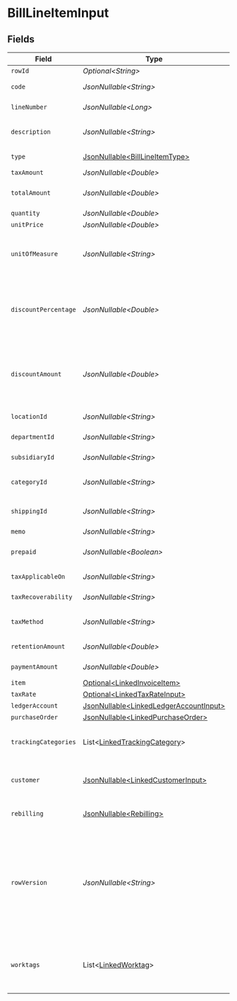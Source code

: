 # BillLineItemInput


## Fields

| Field                                                                                                                                      | Type                                                                                                                                       | Required                                                                                                                                   | Description                                                                                                                                | Example                                                                                                                                    |
| ------------------------------------------------------------------------------------------------------------------------------------------ | ------------------------------------------------------------------------------------------------------------------------------------------ | ------------------------------------------------------------------------------------------------------------------------------------------ | ------------------------------------------------------------------------------------------------------------------------------------------ | ------------------------------------------------------------------------------------------------------------------------------------------ |
| `rowId`                                                                                                                                    | *Optional\<String>*                                                                                                                        | :heavy_minus_sign:                                                                                                                         | Row ID                                                                                                                                     | 12345                                                                                                                                      |
| `code`                                                                                                                                     | *JsonNullable\<String>*                                                                                                                    | :heavy_minus_sign:                                                                                                                         | User defined item code                                                                                                                     | 120-C                                                                                                                                      |
| `lineNumber`                                                                                                                               | *JsonNullable\<Long>*                                                                                                                      | :heavy_minus_sign:                                                                                                                         | Line number in the invoice                                                                                                                 | 1                                                                                                                                          |
| `description`                                                                                                                              | *JsonNullable\<String>*                                                                                                                    | :heavy_minus_sign:                                                                                                                         | User defined description                                                                                                                   | Model Y is a fully electric, mid-size SUV, with seating for up to seven, dual motor AWD and unparalleled protection.                       |
| `type`                                                                                                                                     | [JsonNullable\<BillLineItemType>](../../models/components/BillLineItemType.md)                                                             | :heavy_minus_sign:                                                                                                                         | Bill Line Item type                                                                                                                        | expense_account                                                                                                                            |
| `taxAmount`                                                                                                                                | *JsonNullable\<Double>*                                                                                                                    | :heavy_minus_sign:                                                                                                                         | Tax amount                                                                                                                                 | 27500                                                                                                                                      |
| `totalAmount`                                                                                                                              | *JsonNullable\<Double>*                                                                                                                    | :heavy_minus_sign:                                                                                                                         | Total amount of the line item                                                                                                              | 27500                                                                                                                                      |
| `quantity`                                                                                                                                 | *JsonNullable\<Double>*                                                                                                                    | :heavy_minus_sign:                                                                                                                         | N/A                                                                                                                                        | 1                                                                                                                                          |
| `unitPrice`                                                                                                                                | *JsonNullable\<Double>*                                                                                                                    | :heavy_minus_sign:                                                                                                                         | N/A                                                                                                                                        | 27500.5                                                                                                                                    |
| `unitOfMeasure`                                                                                                                            | *JsonNullable\<String>*                                                                                                                    | :heavy_minus_sign:                                                                                                                         | Description of the unit type the item is sold as, ie: kg, hour.                                                                            | pc.                                                                                                                                        |
| `discountPercentage`                                                                                                                       | *JsonNullable\<Double>*                                                                                                                    | :heavy_minus_sign:                                                                                                                         | Discount percentage applied to the line item when supported downstream.                                                                    | 0.01                                                                                                                                       |
| `discountAmount`                                                                                                                           | *JsonNullable\<Double>*                                                                                                                    | :heavy_minus_sign:                                                                                                                         | Discount amount applied to the line item when supported downstream.                                                                        | 19.99                                                                                                                                      |
| `locationId`                                                                                                                               | *JsonNullable\<String>*                                                                                                                    | :heavy_minus_sign:                                                                                                                         | The ID of the location                                                                                                                     | 12345                                                                                                                                      |
| `departmentId`                                                                                                                             | *JsonNullable\<String>*                                                                                                                    | :heavy_minus_sign:                                                                                                                         | The ID of the department                                                                                                                   | 12345                                                                                                                                      |
| `subsidiaryId`                                                                                                                             | *JsonNullable\<String>*                                                                                                                    | :heavy_minus_sign:                                                                                                                         | The ID of the subsidiary                                                                                                                   | 12345                                                                                                                                      |
| `categoryId`                                                                                                                               | *JsonNullable\<String>*                                                                                                                    | :heavy_minus_sign:                                                                                                                         | ID of the category of the line item                                                                                                        | 12345                                                                                                                                      |
| `shippingId`                                                                                                                               | *JsonNullable\<String>*                                                                                                                    | :heavy_minus_sign:                                                                                                                         | ID of the shipping of the line item                                                                                                        | 12345                                                                                                                                      |
| `memo`                                                                                                                                     | *JsonNullable\<String>*                                                                                                                    | :heavy_minus_sign:                                                                                                                         | Memo                                                                                                                                       | Some memo                                                                                                                                  |
| `prepaid`                                                                                                                                  | *JsonNullable\<Boolean>*                                                                                                                   | :heavy_minus_sign:                                                                                                                         | Whether the line item is prepaid                                                                                                           | true                                                                                                                                       |
| `taxApplicableOn`                                                                                                                          | *JsonNullable\<String>*                                                                                                                    | :heavy_minus_sign:                                                                                                                         | Tax applicable on                                                                                                                          | Domestic_Purchase_of_Goods_and_Services                                                                                                    |
| `taxRecoverability`                                                                                                                        | *JsonNullable\<String>*                                                                                                                    | :heavy_minus_sign:                                                                                                                         | Tax recoverability                                                                                                                         | Fully_Recoverable                                                                                                                          |
| `taxMethod`                                                                                                                                | *JsonNullable\<String>*                                                                                                                    | :heavy_minus_sign:                                                                                                                         | Method of tax calculation                                                                                                                  | Due_to_Supplier                                                                                                                            |
| `retentionAmount`                                                                                                                          | *JsonNullable\<Double>*                                                                                                                    | :heavy_minus_sign:                                                                                                                         | Retention amount                                                                                                                           | 1000                                                                                                                                       |
| `paymentAmount`                                                                                                                            | *JsonNullable\<Double>*                                                                                                                    | :heavy_minus_sign:                                                                                                                         | Payment amount                                                                                                                             | 1000                                                                                                                                       |
| `item`                                                                                                                                     | [Optional\<LinkedInvoiceItem>](../../models/components/LinkedInvoiceItem.md)                                                               | :heavy_minus_sign:                                                                                                                         | N/A                                                                                                                                        |                                                                                                                                            |
| `taxRate`                                                                                                                                  | [Optional\<LinkedTaxRateInput>](../../models/components/LinkedTaxRateInput.md)                                                             | :heavy_minus_sign:                                                                                                                         | N/A                                                                                                                                        |                                                                                                                                            |
| `ledgerAccount`                                                                                                                            | [JsonNullable\<LinkedLedgerAccountInput>](../../models/components/LinkedLedgerAccountInput.md)                                             | :heavy_minus_sign:                                                                                                                         | N/A                                                                                                                                        |                                                                                                                                            |
| `purchaseOrder`                                                                                                                            | [JsonNullable\<LinkedPurchaseOrder>](../../models/components/LinkedPurchaseOrder.md)                                                       | :heavy_minus_sign:                                                                                                                         | N/A                                                                                                                                        |                                                                                                                                            |
| `trackingCategories`                                                                                                                       | List\<[LinkedTrackingCategory](../../models/components/LinkedTrackingCategory.md)>                                                         | :heavy_minus_sign:                                                                                                                         | A list of linked tracking categories.                                                                                                      |                                                                                                                                            |
| `customer`                                                                                                                                 | [JsonNullable\<LinkedCustomerInput>](../../models/components/LinkedCustomerInput.md)                                                       | :heavy_minus_sign:                                                                                                                         | The customer this entity is linked to.                                                                                                     |                                                                                                                                            |
| `rebilling`                                                                                                                                | [JsonNullable\<Rebilling>](../../models/components/Rebilling.md)                                                                           | :heavy_minus_sign:                                                                                                                         | Rebilling metadata for this line item.                                                                                                     |                                                                                                                                            |
| `rowVersion`                                                                                                                               | *JsonNullable\<String>*                                                                                                                    | :heavy_minus_sign:                                                                                                                         | A binary value used to detect updates to a object and prevent data conflicts. It is incremented each time an update is made to the object. | 1-12345                                                                                                                                    |
| `worktags`                                                                                                                                 | List\<[LinkedWorktag](../../models/components/LinkedWorktag.md)>                                                                           | :heavy_minus_sign:                                                                                                                         | A list of linked worktags. This is only supported for Workday.                                                                             |                                                                                                                                            |